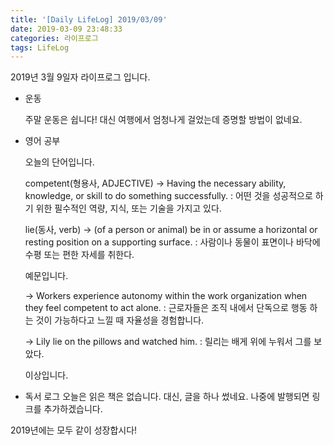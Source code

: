 ```yaml
---
title: '[Daily LifeLog] 2019/03/09'
date: 2019-03-09 23:48:33
categories: 라이프로그
tags: LifeLog
---
```


2019년 3월 9일자 라이프로그 입니다.

- 운동

  주말 운동은 쉽니다!
	대신 여행에서 엄청나게 걸었는데 증명할 방법이 없네요.

- 영어 공부

  오늘의 단어입니다.

  competent(형용사, ADJECTIVE)
  -> Having the necessary ability, knowledge, or skill to do something successfully.
  : 어떤 것을 성공적으로 하기 위한 필수적인 역량, 지식, 또는 기술을 가지고 있다.

  lie(동사, verb)
  -> (of a person or animal) be in or assume a horizontal or resting position on a supporting surface.
	: 사람이나 동물이 표면이나 바닥에 수평 또는 편한 자세를 취한다.

	예문입니다.

	-> Workers experience autonomy within the work organization when they feel competent to act alone.
	: 근로자들은 조직 내에서 단독으로 행동 하는 것이 가능하다고 느낄 때 자율성을 경험합니다.

	-> Lily lie on the pillows and watched him.
	: 릴리는 배게 위에 누워서 그를 보았다.

	이상입니다.

- 독서 로그
	오늘은 읽은 책은 없습니다.
	대신, 글을 하나 썼네요. 나중에 발행되면 링크를 추가하겠습니다.

2019년에는 모두 같이 성장합시다!
